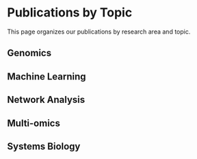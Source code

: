 # Publications by Topic

This page organizes our publications by research area and topic.

## Genomics

<!-- material/tags { include: [Genomics] } -->

## Machine Learning

<!-- material/tags { include: [Machine Learning] } -->

## Network Analysis

<!-- material/tags { include: [network-analysis] } -->

## Multi-omics

<!-- material/tags { include: [multi-omics] } -->

## Systems Biology

<!-- material/tags { include: [systems-biology] } -->

